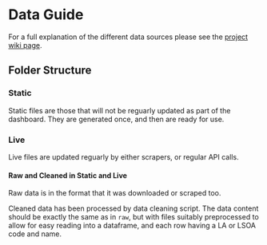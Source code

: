 # Data Guide

For a full explanation of the different data sources please see the [project wiki page](https://github.com/DynamicGenetics/Covid-Communities-Map/wiki).  

## Folder Structure

### Static
Static files are those that will not be reguarly updated as part of the dashboard. They are generated once, and then are ready for use.  

### Live
Live files are updated reguarly by either scrapers, or regular API calls. 


#### Raw and Cleaned in Static and Live
Raw data is in the format that it was downloaded or scraped too. 

Cleaned data has been processed by data cleaning script. The data content should be exactly the same as in `raw`, but with files suitably preprocessed to allow for easy reading into a dataframe, and each row having a LA or LSOA code and name. 
